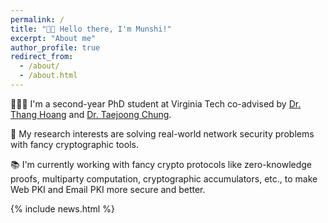 ```yaml
---
permalink: /
title: "👋🏼 Hello there, I'm Munshi!"
excerpt: "About me"
author_profile: true
redirect_from: 
  - /about/
  - /about.html
---
```




<!-- ![Illustration of combining vision and language modalities](/images/image_to_text_vis.png){: .align-right width="300px"} -->
👨🏻‍💻 I'm a second-year PhD student at Virginia Tech co-advised by [Dr. Thang Hoang](https://thanghoang.github.io) and [Dr. Taejoong Chung](https://taejoong.github.io).

🔬 My research interests are solving real-world network security problems with fancy cryptographic tools.

📚 I'm currently working with fancy crypto protocols like zero-knowledge proofs, multiparty computation, cryptographic accumulators, etc., to make Web PKI and Email PKI more secure and better.


{% include news.html %}
